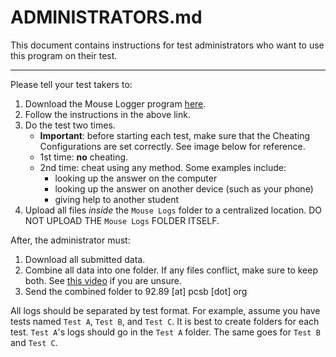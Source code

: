 # ADMINISTRATORS.md
This document contains instructions for test administrators who want to use this program on their test.

---

Please tell your test takers to:
1. Download the Mouse Logger program [here](https://github.com/EthicallyPython/Mouse-Logger#download).
2. Follow the instructions in the above link.
3. Do the test two times.
    - **Important**: before starting each test, make sure that the Cheating Configurations are set correctly. See image below for reference.
    - 1st time: **no** cheating.
    - 2nd time: cheat using any method. Some examples include:
        -  looking up the answer on the computer
        -  looking up the answer on another device (such as your phone)
        -  giving help to another student
4. Upload all files *inside* the `Mouse Logs` folder to a centralized location. DO NOT UPLOAD THE `Mouse Logs` FOLDER ITSELF.

After, the administrator must:
1. Download all submitted data.
2. Combine all data into one folder. If any files conflict, make sure to keep both. See [this video](https://www.youtube.com/watch?v=qiyFR4i2puA) if you are unsure.
3. Send the combined folder to 92.89 [at] pcsb [dot] org

All logs should be separated by test format. For example, assume you have tests named `Test A`, `Test B`, and `Test C`. It is best to create folders for each test. `Test A`'s logs should go in the `Test A` folder. The same goes for `Test B` and `Test C`.
